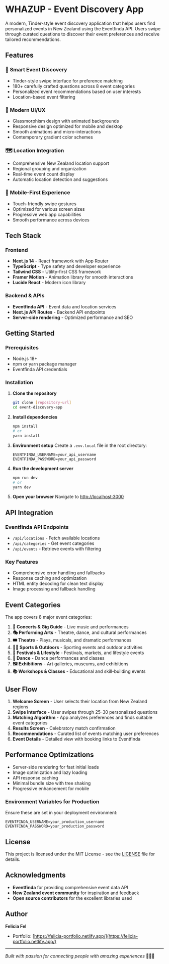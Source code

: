 # WHAZUP - Event Discovery App

A modern, Tinder-style event discovery application that helps users find personalized events in New Zealand using the Eventfinda API. Users swipe through curated questions to discover their event preferences and receive tailored recommendations.

## Features

### 🎯 **Smart Event Discovery**
- Tinder-style swipe interface for preference matching
- 180+ carefully crafted questions across 8 event categories
- Personalized event recommendations based on user interests
- Location-based event filtering

### 🎨 **Modern UI/UX**
- Glassmorphism design with animated backgrounds
- Responsive design optimized for mobile and desktop
- Smooth animations and micro-interactions
- Contemporary gradient color schemes

### 🗺️ **Location Integration**
- Comprehensive New Zealand location support
- Regional grouping and organization
- Real-time event count display
- Automatic location detection and suggestions

### 📱 **Mobile-First Experience**
- Touch-friendly swipe gestures
- Optimized for various screen sizes
- Progressive web app capabilities
- Smooth performance across devices

## Tech Stack

### **Frontend**
- **Next.js 14** - React framework with App Router
- **TypeScript** - Type safety and developer experience
- **Tailwind CSS** - Utility-first CSS framework
- **Framer Motion** - Animation library for smooth interactions
- **Lucide React** - Modern icon library

### **Backend & APIs**
- **Eventfinda API** - Event data and location services
- **Next.js API Routes** - Backend API endpoints
- **Server-side rendering** - Optimized performance and SEO

## Getting Started

### Prerequisites
- Node.js 18+
- npm or yarn package manager
- Eventfinda API credentials

### Installation

1. **Clone the repository**
   ```bash
   git clone [repository-url]
   cd event-discovery-app
   ```

2. **Install dependencies**
   ```bash
   npm install
   # or
   yarn install
   ```

3. **Environment setup**
   Create a `.env.local` file in the root directory:
   ```env
   EVENTFINDA_USERNAME=your_api_username
   EVENTFINDA_PASSWORD=your_api_password
   ```

4. **Run the development server**
   ```bash
   npm run dev
   # or
   yarn dev
   ```

5. **Open your browser**
   Navigate to [http://localhost:3000](http://localhost:3000)

## API Integration

### **Eventfinda API Endpoints**
- `/api/locations` - Fetch available locations
- `/api/categories` - Get event categories
- `/api/events` - Retrieve events with filtering

### **Key Features**
- Comprehensive error handling and fallbacks
- Response caching and optimization
- HTML entity decoding for clean text display
- Image processing and fallback handling

## Event Categories

The app covers 8 major event categories:

1. **🎤 Concerts & Gig Guide** - Live music and performances
2. **🎭 Performing Arts** - Theatre, dance, and cultural performances
3. **🎟️ Theatre** - Plays, musicals, and dramatic performances
4. **🏃‍♂️ Sports & Outdoors** - Sporting events and outdoor activities
5. **🎉 Festivals & Lifestyle** - Festivals, markets, and lifestyle events
6. **💃 Dance** - Dance performances and classes
7. **🖼️ Exhibitions** - Art galleries, museums, and exhibitions
8. **📚 Workshops & Classes** - Educational and skill-building events

## User Flow

1. **Welcome Screen** - User selects their location from New Zealand regions
2. **Swipe Interface** - User swipes through 25-30 personalized questions
3. **Matching Algorithm** - App analyzes preferences and finds suitable event categories
4. **Results Screen** - Celebratory match confirmation
5. **Recommendations** - Curated list of events matching user preferences
6. **Event Details** - Detailed view with booking links to Eventfinda


## Performance Optimizations

- Server-side rendering for fast initial loads
- Image optimization and lazy loading
- API response caching
- Minimal bundle size with tree shaking
- Progressive enhancement for mobile

### **Environment Variables for Production**
Ensure these are set in your deployment environment:
```env
EVENTFINDA_USERNAME=your_production_username
EVENTFINDA_PASSWORD=your_production_password
```

## License

This project is licensed under the MIT License - see the [LICENSE](LICENSE) file for details.

## Acknowledgments

- **Eventfinda** for providing comprehensive event data API
- **New Zealand event community** for inspiration and feedback
- **Open source contributors** for the excellent libraries used

## Author

**Felicia Fel**
- Portfolio: [https://felicia-portfolio.netlify.app/](https://felicia-portfolio.netlify.app/)
---

*Built with passion for connecting people with amazing experiences* 😶‍🌫️🥚
